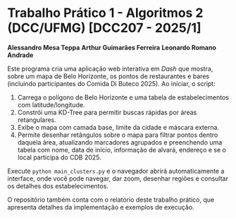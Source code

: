 # Trabalho Prático 1 - Algoritmos 2 (DCC/UFMG) [DCC207 - 2025/1]

**Alessandro Mesa Teppa**
**Arthur Guimarães Ferreira**
**Leonardo Romano Andrade**

Este programa cria uma aplicação web interativa em *Dash* que mostra, sobre um mapa de Belo Horizonte, os pontos de restaurantes e bares (incluindo participantes do Comida Di Buteco 2025). Ao iniciar, o script:

1. Carrega o polígono de Belo Horizonte e uma tabela de estabelecimentos com latitude/longitude.
2. Constrói uma KD-Tree para permitir buscas rápidas por áreas retangulares.
3. Exibe o mapa com camada base, limite da cidade e máscara externa.
4. Permite desenhar retângulos sobre o mapa para filtrar pontos dentro daquela área, atualizando marcadores agrupados e preenchendo uma tabela com nome, data de início, informação de alvará, endereço e se o local participa do CDB 2025.

Execute `python main_clusters.py` e o navegador abrirá automaticamente a interface, onde você pode navegar, dar zoom, desenhar regiões e consultar os detalhes dos estabelecimentos.


O repositório também conta com o relatório deste trabalho prático, que apresenta detalhes da implementação e exemplos de execução.
